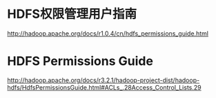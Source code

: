 

# HDFS权限管理用户指南

http://hadoop.apache.org/docs/r1.0.4/cn/hdfs_permissions_guide.html

# HDFS Permissions Guide

http://hadoop.apache.org/docs/r3.2.1/hadoop-project-dist/hadoop-hdfs/HdfsPermissionsGuide.html#ACLs_.28Access_Control_Lists.29

